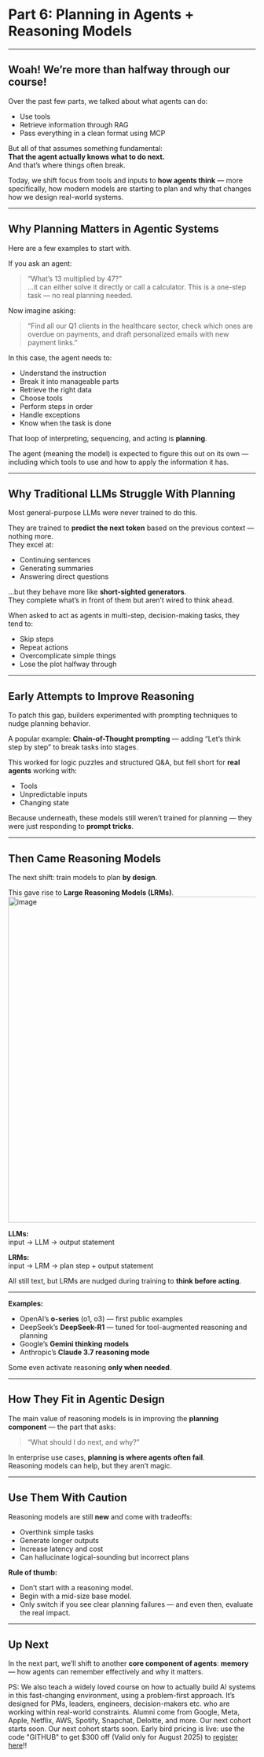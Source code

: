 # Part 6: Planning in Agents + Reasoning Models


---

## Woah! We’re more than halfway through our course!  

Over the past few parts, we talked about what agents can do:  
- Use tools  
- Retrieve information through RAG  
- Pass everything in a clean format using MCP  

But all of that assumes something fundamental:  
**That the agent actually knows what to do next.**  
And that’s where things often break.

Today, we shift focus from tools and inputs to **how agents think** — more specifically, how modern models are starting to plan and why that changes how we design real-world systems.

---

## Why Planning Matters in Agentic Systems

Here are a few examples to start with.

If you ask an agent:  
> “What’s 13 multiplied by 47?”  
…it can either solve it directly or call a calculator. This is a one-step task — no real planning needed.

Now imagine asking:  
> “Find all our Q1 clients in the healthcare sector, check which ones are overdue on payments, and draft personalized emails with new payment links.”

In this case, the agent needs to:  
- Understand the instruction  
- Break it into manageable parts  
- Retrieve the right data  
- Choose tools  
- Perform steps in order  
- Handle exceptions  
- Know when the task is done  

That loop of interpreting, sequencing, and acting is **planning**.  

The agent (meaning the model) is expected to figure this out on its own — including which tools to use and how to apply the information it has.

---

## Why Traditional LLMs Struggle With Planning

Most general-purpose LLMs were never trained to do this.

They are trained to **predict the next token** based on the previous context — nothing more.  
They excel at:  
- Continuing sentences  
- Generating summaries  
- Answering direct questions  

…but they behave more like **short-sighted generators**.  
They complete what’s in front of them but aren’t wired to think ahead.

When asked to act as agents in multi-step, decision-making tasks, they tend to:  
- Skip steps  
- Repeat actions  
- Overcomplicate simple things  
- Lose the plot halfway through  

---

## Early Attempts to Improve Reasoning

To patch this gap, builders experimented with prompting techniques to nudge planning behavior.

A popular example: **Chain-of-Thought prompting** — adding “Let’s think step by step” to break tasks into stages.

This worked for logic puzzles and structured Q&A, but fell short for **real agents** working with:  
- Tools  
- Unpredictable inputs  
- Changing state  

Because underneath, these models still weren’t trained for planning — they were just responding to **prompt tricks**.

---

## Then Came Reasoning Models

The next shift: train models to plan **by design**.

This gave rise to **Large Reasoning Models (LRMs)**.
<img width="743" height="663" alt="image" src="https://github.com/user-attachments/assets/ce4d8d91-b539-4003-adfc-1fa6dcfd3631" />

**LLMs:**  
input → LLM → output statement

**LRMs:**  
input → LRM → plan step + output statement



All still text, but LRMs are nudged during training to **think before acting**.

---

**Examples:**  
- OpenAI’s **o-series** (o1, o3) — first public examples  
- DeepSeek’s **DeepSeek-R1** — tuned for tool-augmented reasoning and planning  
- Google’s **Gemini thinking models**  
- Anthropic’s **Claude 3.7 reasoning mode**  

Some even activate reasoning **only when needed**.

---

## How They Fit in Agentic Design

The main value of reasoning models is in improving the **planning component** — the part that asks:  
> “What should I do next, and why?”

In enterprise use cases, **planning is where agents often fail**.  
Reasoning models can help, but they aren’t magic.

---

## Use Them With Caution

Reasoning models are still **new** and come with tradeoffs:  
- Overthink simple tasks  
- Generate longer outputs  
- Increase latency and cost  
- Can hallucinate logical-sounding but incorrect plans  

**Rule of thumb:**  
- Don’t start with a reasoning model.  
- Begin with a mid-size base model.  
- Only switch if you see clear planning failures — and even then, evaluate the real impact.

---

## Up Next

In the next part, we’ll shift to another **core component of agents**: **memory** — how agents can remember effectively and why it matters.

PS: We also teach a widely loved course on how to actually build AI systems in this fast-changing environment, using a problem-first approach. It’s designed for PMs, leaders, engineers, decision-makers etc. who are working within real-world constraints. Alumni come from Google, Meta, Apple, Netflix, AWS, Spotify, Snapchat, Deloitte, and more. Our next cohort starts soon. Our next cohort starts soon. Early bird pricing is live: use the code "GITHUB" to get $300 off (Valid only for August 2025) to [register here](https://maven.com/aishwarya-kiriti/genai-system-design)!!


